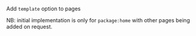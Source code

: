 Add `template` option to pages

NB: initial implementation is only for `package:home` with other pages being added on request.
